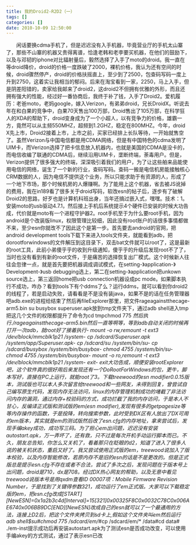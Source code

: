 ```yaml
---
title: 我的Droid2-R2D2（一）
tags: []
categories: []
date: 2010-10-09 12:50:00 
---
```



&emsp;&emsp;闲话要换cdma手机了，但是迟迟没有入手机器，毕竟营业厅的手机太山寨了，那些不山寨的机器又贵得离谱，恰逢老韩和老李要买机器，在他们的鼓励下，以及与邓韧的iphone对比辐射量后，毅然选择了入手了moto的droid。我一直在等droid降价，droid的价格一度跌破了2000，裸机价格，我认为还有空间的时候，droid骤然停产，droid的价格扶摇直上，至少到了2500，包查码写码一度上升到2750，这着实让我相当的郁闷。后来在淘宝看到一家，2250，马上入手，但是阴差阳错的，卖家给我邮来了droid2，这droid2不但拥有优雅的外形，而且还拥有强大的性能，经过好一番协商后，我终于补了钱，入手了Droid2。爱机履历：老爸moto，老妈google，嫁入Verizon，有弟弟droid，兄长DroidX。听说去年在和白果的竞争中，白果70天售出100万部，Droid售出了105万部，在科学狂人的XDA的帮助下，droid变身成为了一个小超人，以有竞争力的价格，雄霸一方，竟然可以从主频550MHZ，超频到1.2GHZ，稳定在800MHZ。今年，droid X先上市，Droid2接着上市，上市之前，买家已经排上长队等待，一开始就售空了。虽然Verizon与中国电信都是用CDMA网络，但是有中国特色的cdma发明了UIM卡，而Verizon选择了把卡信息放入机器内，也就是美国的CDMA是没卡的，而电信收编了联通的CDMA后，继续沿用UIM卡，垄断终端，荼毒用户。但是，Verizon提供了很多强大的终端，深深吸引着我们的用户，为了让这些舶来品能使用电信的网络，诞生了一个新的行业，查码写码。查码一搬是电信机房能接触核心CRM数据的人，因为电信不提供这个业务，所以只能求助于有资源的人，形成了一个地下市场，那个时候机房的人爆赚啊。为了能用上这个机器，省去被JS讹掉的费用，我在in189看了很多关于droid写码，软改esn的帖子后，逐步有了破解Droid2的思路，好歹也是计算机科班出身，当年还搞过嵌入式，嘿嘿。技术：1。安装moto的usb驱动4.7.1，然后接上手机后系统提示4个硬件已安装的时候大功告成，代价就是moto有一个进程守护器2。root手机至于为什么要root手机，因为android是个改装版linux，权限管理比较细，因此没有root账户的话很多事情都做不来，至少esn你就改不了因此这个是第一步。首先要去android的官网，把android development tools下载下来进入tools文件夹，就能看到adb，把dorootforwindows的文件解压到这目录下，双击bat文件就可以root了，这是最新的root工具，此前小弟傻乎乎的收到升级通知，傻乎乎的升级后发现root不了了，当时也没有看到有新的root文件，于是痛苦的选择恢复出厂模式。这个时候新人往往会忽律一点，就是首先要把机器调成调试模式，在setting-》application-》Development-》usb debugging选上，第二在setting-》application把unkown source选上，第三返回home把usb connection机器设成pc mode。如果脚本执行不成功，咋办？看到tools下有个ddms了么？运行ddms，就可以看到你droid2的线程了，若是启动失败，请看看是不是没有装java，如果不是的话在任务管理器吧adb.exe的进程给结束了然后再fileExplorer那里，把文件rageagainstthecage-arm5.bin su busybox superuser.apk放到tmp文件夹下，通过adb shell进入tmp把这几个文件的权限都提升了命令为cd tmpchmod 775 *然后执行./rageagainstthecage-arm5.bin然后一直等啊等，等到adb自动关闭的时候再打开一次adb，就root好了接着执行- mount -o rw,remount -t ext3 /dev/block/mmcblk1p21 /system- cp /sdcard/Superuser.apk /system/app/Superuser.apk- cp /sdcard/su /system/bin/su- cp /sdcard/busybox /system/bin/busybox- chmod 4755 /system/bin/su- chmod 4755 /system/bin/busybox- mount -o ro,remount -t ext3 /dev/block/mmcblk1p21 /system- exit- exit大功告成，顺便安装rootExplorer吧，这个软件真的很好用后来发现还有一个DoRootForWindows的包，更牛，脚本写好，直接在PC上运行，就能root了3。下载treewood的esn modifier0.0.15版本，测试版也可以本人多次留言给treewood和一些网友，未得到回复，曾尝试自己编写原生代码，发现内存无法访问，linux的内存管理机制成功的堵截了非法访问内存的漏洞，通过内存+校验码的方式，成功拦截了我的内存访问，于是本人不甘心，反编译正式版和测试版的em(esn modifier),发现有很多的getpagesize等等内存操作的函数，于是投降，转向搜索参数，此时受到DX区有人放出了DX可用的em版本，其实就是em的测试版然后改了esn.cfg的内存地址，拿来尝试后，发现手编akey成功，成功写三码。为了担心em出问题，迟迟没有安装autostart.apk，万一弄坏了，还有救，只不过是每次开机手动运行脚本而已。不久，朋友总告知，你怎么又关机了，看着那只在眨眼的d2，知道了进入了很多人说的被关机状态，重启又好了。我又尝试使用正式版的em，treewood说加入了版本校验，以及内存智能修改，若原内存不是旧的esn的话是不是更改的。但是正式版总是提示esn.cfg不存在或者不合法，尝试了多次之后，发现问题在于版本号上出问题，droid是710，dx是708。经过DX热心网友的帮助，以及无意中看见treewood说版本号是用qxdm查看ID 00007项：Mobile Firmware Revision Number，于是找到了关键得参数321，成功运行了em正式版。大家可以下载稳定版的em，把esn.cfg改成[START][NewESN]=0x1a2b3c4d[Interval]=15[321]0x00325F8C0x0032C78C0x006AE6740x006BB9DC[END][NewESN]改成自己的esn就可以了一个最通用的方法，连接上D2后，把这个文件夹拷贝到sd卡上,假如这个文件夹叫em然后运行adb shell$su#chmod 775 /sdcard/em/*#cp /sdcard/em/* /data#cd data# ./em-inst提示成功后再安装autostart.apk为了测试esn是否成功改变，可以使用手编akey的方式测试，通过了表示esn已改